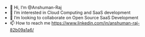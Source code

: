 - 👋 Hi, I’m @Anshuman-Raj
- 👀 I’m interested in Cloud Computing and SaaS development
- 💞️ I’m looking to collaborate on Open Source SaaS Development
- 📫 How to reach me https://www.linkedin.com/in/anshuman-raj-82b09a1a6/

<!---
Anshuman-Raj/Anshuman-Raj is a ✨ special ✨ repository because its `README.md` (this file) appears on your GitHub profile.
You can click the Preview link to take a look at your changes.
--->
